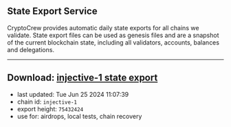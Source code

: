 ## State Export Service
CryptoCrew provides automatic daily state exports for all chains we validate. State export files can be used as genesis files and are a snapshot of the current blockchain state, including all validators, accounts, balances and delegations.

---
**Download: [injective-1 state export](https://dl-eu2.ccvalidators.com/SERVICE/injective/injective-1_export_75432424.json)**
---

- last updated: Tue Jun 25 2024 11:07:39
- chain id: `injective-1`
- export height: `75432424`
- use for: airdrops, local tests, chain recovery
